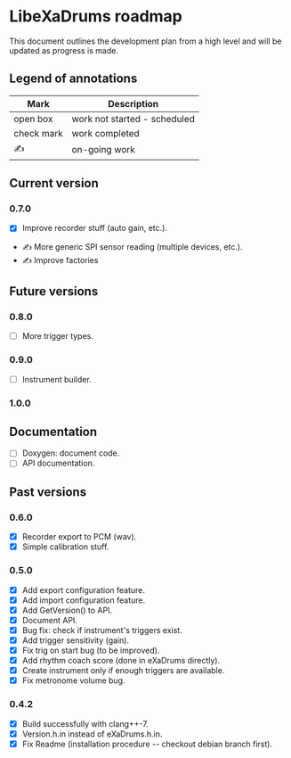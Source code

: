 # LibeXaDrums roadmap

This document outlines the development plan from a high level and will be updated as progress is made.

## Legend of annotations

| Mark       | Description                     |
| ---------- | ------------------------------- |
| open box   | work not started - scheduled    |
| check mark | work completed                  |
| &#9997;    | on-going work                   |

## Current version

### 0.7.0

- [X] Improve recorder stuff (auto gain, etc.).
- &#9997; More generic SPI sensor reading (multiple devices, etc.).
- &#9997; Improve factories

## Future versions

### 0.8.0

- [ ] More trigger types.

### 0.9.0

- [ ] Instrument builder.

### 1.0.0

## Documentation

- [ ] Doxygen: document code.
- [ ] API documentation.

## Past versions

### 0.6.0

- [X] Recorder export to PCM (wav).
- [X] Simple calibration stuff.

### 0.5.0

- [X] Add export configuration feature.
- [X] Add import configuration feature.
- [X] Add GetVersion() to API.
- [X] Document API.
- [X] Bug fix: check if instrument's triggers exist.
- [X] Add trigger sensitivity (gain).
- [X] Fix trig on start bug (to be improved).
- [X] Add rhythm coach score (done in eXaDrums directly).
- [X] Create instrument only if enough triggers are available.
- [X] Fix metronome volume bug.

### 0.4.2

- [X] Build successfully with clang++-7.
- [X] Version.h.in instead of eXaDrums.h.in.
- [X] Fix Readme (installation procedure -- checkout debian branch first).

